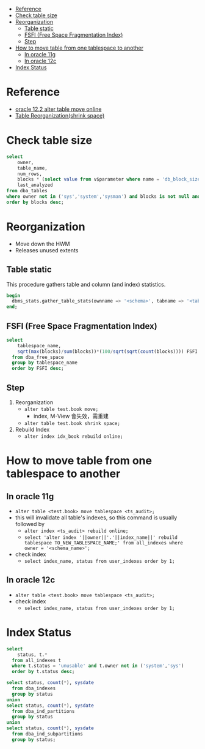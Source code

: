 - [Reference](#reference)
- [Check table size](#check-table-size)
- [Reorganization](#reorganization)
  - [Table static](#table-static)
  - [FSFI (Free Space Fragmentation Index)](#fsfi-free-space-fragmentation-index)
  - [Step](#step)
- [How to move table from one tablespace to another](#how-to-move-table-from-one-tablespace-to-another)
  - [In oracle 11g](#in-oracle-11g)
  - [In oracle 12c](#in-oracle-12c)
- [Index Status](#index-status)

# Reference
- [oracle 12.2 alter table move online](https://www.796t.com/article.php?id=105433)
- [Table Reorganization(shrink space)](https://shinchuan1.blogspot.com/2014/01/table-reorganizationshrink-space.html)

# Check table size
```sql
select
    owner,
    table_name,
    num_rows,
    blocks * (select value from v$parameter where name = 'db_block_size')/1024/1024 "size mb",
    last_analyzed
from dba_tables
where owner not in ('sys','system','sysman') and blocks is not null and owner = 'gaudit_ca'
order by blocks desc;
```

# Reorganization
- Move down the HWM
- Releases unused extents

## Table static
This procedure gathers table and column (and index) statistics.
```sql
begin
  dbms_stats.gather_table_stats(ownname => '<schema>', tabname => '<table>', estimate_percent => dbms_stats.auto_sample_size, method_opt => 'for all indexed columns', degree => 1, granularity => 'all', cascade => dbms_stats.auto_cascade);
end;
```

## FSFI (Free Space Fragmentation Index)
```sql
select
    tablespace_name,
    sqrt(max(blocks)/sum(blocks))*(100/sqrt(sqrt(count(blocks)))) FSFI
  from dba_free_space
  group by tablespace_name
  order by FSFI desc;
```

## Step
1. Reorganization
    - `alter table test.book move;`
        - index, M-View 會失效，需重建
    - `alter table test.book shrink space;`
2. Rebuild Index
    - `alter index idx_book rebuild online;`

# How to move table from one tablespace to another
## In oracle 11g
- `alter table <test.book> move tablespace <ts_audit>;`
- this will invalidate all table's indexes, so this command is usually followed by
    - `alter index <ts_audit> rebuild online;`
    - `select 'alter index '||owner||'.'||index_name||' rebuild tablespace TO_NEW_TABLESPACE_NAME;' from all_indexes where owner = '<schema_name>';`
- check index
    - `select index_name, status from user_indexes order by 1;`
## In oracle 12c
- `alter table <test.book> move tablespace <ts_audit>;`
- check index
    - `select index_name, status from user_indexes order by 1;`

# Index Status
```sql
select
    status, t.*
  from all_indexes t
  where t.status = 'unusable' and t.owner not in ('system','sys')
  order by t.status desc;

select status, count(*), sysdate
  from dba_indexes
  group by status
union
select status, count(*), sysdate
  from dba_ind_partitions
  group by status
union
select status, count(*), sysdate
  from dba_ind_subpartitions
  group by status;
```